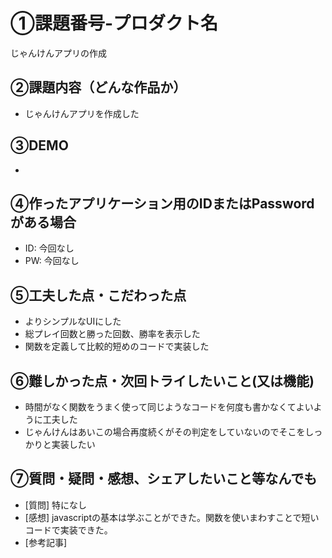 # ①課題番号-プロダクト名
じゃんけんアプリの作成

## ②課題内容（どんな作品か）

- じゃんけんアプリを作成した

## ③DEMO
- 

## ④作ったアプリケーション用のIDまたはPasswordがある場合

- ID: 今回なし
- PW: 今回なし

## ⑤工夫した点・こだわった点

- よりシンプルなUIにした
- 総プレイ回数と勝った回数、勝率を表示した
- 関数を定義して比較的短めのコードで実装した

## ⑥難しかった点・次回トライしたいこと(又は機能)

- 時間がなく関数をうまく使って同じようなコードを何度も書かなくてよいように工夫した
- じゃんけんはあいこの場合再度続くがその判定をしていないのでそこをしっかりと実装したい

## ⑦質問・疑問・感想、シェアしたいこと等なんでも

- [質問] 特になし
- [感想] javascriptの基本は学ぶことができた。関数を使いまわすことで短いコードで実装できた。
- [参考記事]